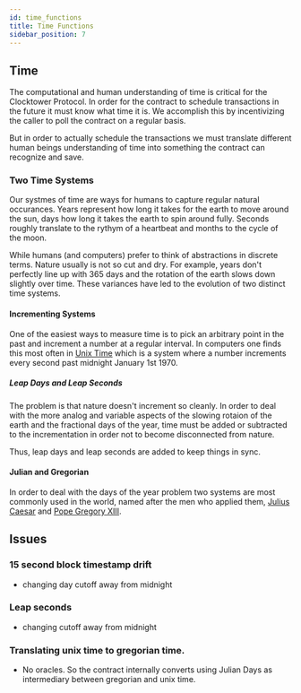 ```yaml
---
id: time_functions
title: Time Functions
sidebar_position: 7
---
```


## Time

The computational and human understanding of time is critical for the Clocktower Protocol. In order for the contract to schedule transactions in the future it must know what time it is. We accomplish this by incentivizing the caller to poll the contract on a regular basis. 

But in order to actually schedule the transactions we must translate different human beings understanding of time into something the contract can recognize and save. 

### Two Time Systems

Our systmes of time are ways for humans to capture regular natural occurances. Years represent how long it takes for the earth to move around the sun, days how long it takes the earth to spin around fully. Seconds roughly translate to the rythym of a heartbeat and months to the cycle of the moon. 

While humans (and computers) prefer to think of abstractions in discrete terms. Nature usually is not so cut and dry. For example, years don't perfectly line up with 365 days and the rotation of the earth slows down slightly over time. These variances have led to the evolution of two distinct time systems. 

#### Incrementing Systems

One of the easiest ways to measure time is to pick an arbitrary point in the past and increment a number at a regular interval. In computers one finds this most often in [Unix Time](https://en.wikipedia.org/wiki/Unix_time) which is a system where a number increments every second past midnight January 1st 1970. 

##### Leap Days and Leap Seconds

The problem is that nature doesn't increment so cleanly. In order to deal with the more analog and variable aspects of the slowing rotaion of the earth and the fractional days of the year, time must be added or subtracted to the incrementation in order not to become disconnected from nature. 

Thus, leap days and leap seconds are added to keep things in sync. 

#### Julian and Gregorian

In order to deal with the days of the year problem two systems are most commonly used in the world, named after the men who applied them, [Julius Caesar](https://en.wikipedia.org/wiki/Julius_Caesar) and [Pope Gregory XIII](https://en.wikipedia.org/wiki/Pope_Gregory_XIII).

## Issues

### 15 second block timestamp drift
- changing day cutoff away from midnight


### Leap seconds
- changing cutoff away from midnight

### Translating unix time to gregorian time. 
- No oracles. So the contract internally converts using Julian Days as intermediary between gregorian and unix time. 